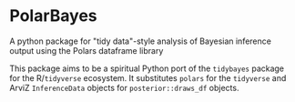 # PolarBayes
A python package for "tidy data"-style analysis of Bayesian inference output using the Polars dataframe library

This package aims to be a spiritual Python port of the ``tidybayes`` package for the R/`tidyverse` ecosystem. It substitutes `polars` for the `tidyverse` and ArviZ `InferenceData` objects for `posterior::draws_df` objects.
